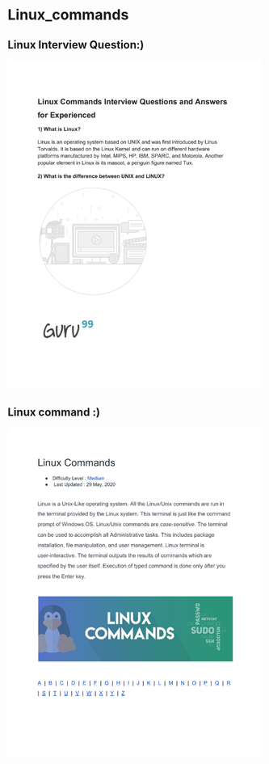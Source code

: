 # Linux_commands

## Linux Interview Question:)

<img src="https://github.com/rajeevranjancom/Linux_commands/blob/main/Linux%20Interview.pdf" style="max-width: 100%;" alt="Welcome images" />

## Linux command :)

<img src="https://github.com/rajeevranjancom/Linux_commands/blob/main/Linux%20command.pdf" style="max-width: 100%;" alt="Welcome images" />
